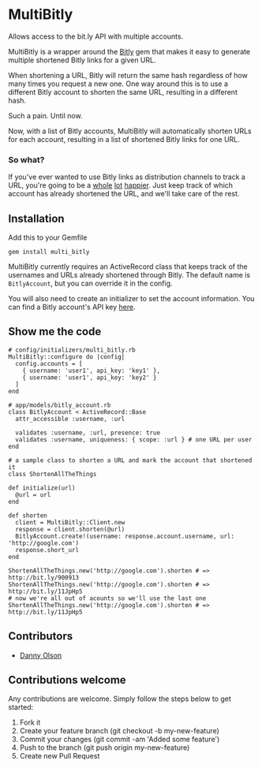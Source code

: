# MultiBitly

Allows access to the bit.ly API with multiple accounts.

MultiBitly is a wrapper around the [Bitly](https://github.com/philnash/bitly) gem that makes it easy to generate multiple shortened Bitly links for a given URL.

When shortening a URL, Bitly will return the same hash regardless of how many times you request a new one. One way around this is to use a different Bitly account to shorten the same URL, resulting in a different hash.

Such a pain. Until now.

Now, with a list of Bitly accounts, MultiBitly will automatically shorten URLs for each account, resulting in a list of shortened Bitly links for one URL.

### So what?

If you've ever wanted to use Bitly links as distribution channels to track a URL, you're going to be a [whole](http://cutestuff.co/wp-content/uploads/2011/09/tumblr_lr6ed9uQSi1qzfvwyo1_500.jpg) [lot](http://www.stevecurtin.com/blog/wp-content/uploads/2011/10/Cute-puppy.jpg) [happier](http://onwardstate.com/wp-content/uploads/2013/04/puppy1.jpg). Just keep track of which account has already shortened the URL, and we'll take care of the rest.

## Installation

Add this to your Gemfile

    gem install multi_bitly

MultiBitly currently requires an ActiveRecord class that keeps track of the usernames and URLs already shortened through Bitly. The default name is `BitlyAccount`, but you can override it in the config.

You will also need to create an initializer to set the account information. You can find a Bitly account's API key [here](https://bitly.com/a/your_api_key).

## Show me the code

    # config/initializers/multi_bitly.rb
    MultiBitly::configure do |config|
      config.accounts = [
        { username: 'user1', api_key: 'key1' },
        { username: 'user1', api_key: 'key2' }
      ]
    end

    # app/models/bitly_account.rb
    class BitlyAccount < ActiveRecord::Base
      attr_accessible :username, :url

      validates :username, :url, presence: true
      validates :username, uniqueness: { scope: :url } # one URL per user
    end

    # a sample class to shorten a URL and mark the account that shortened it
    class ShortenAllTheThings

    def initialize(url)
      @url = url
    end

    def shorten
      client = MultiBitly::Client.new
      response = client.shorten(@url)
      BitlyAccount.create!(username: response.account.username, url: 'http://google.com')
      response.short_url
    end

    ShortenAllTheThings.new('http://google.com').shorten # => http://bit.ly/900913
    ShortenAllTheThings.new('http://google.com').shorten # => http://bit.ly/11JpHp5
    # now we're all out of acounts so we'll use the last one
    ShortenAllTheThings.new('http://google.com').shorten # => http://bit.ly/11JpHp5

## Contributors
* [Danny Olson](https://github.com/dbolson)

## Contributions welcome
Any contributions are welcome. Simply follow the steps below to get started:

1. Fork it
2. Create your feature branch (git checkout -b my-new-feature)
3. Commit your changes (git commit -am 'Added some feature')
4. Push to the branch (git push origin my-new-feature)
5. Create new Pull Request
